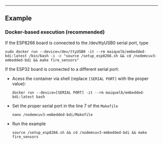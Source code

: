 ---
## Example

### Docker-based execution (recommended)
If the ESP8266 board is connected to the /dev/ttyUSB0 serial port, type
```
sudo docker run --device=/dev/ttyUSB0 -it --rm maiquelb/embedded-bdi:latest /bin/bash -i -c "source /setup_esp8266.sh && cd /nodemcuv3-embedded-bdi && make fire_sensors"
```

If the ESP32 board is connected to a different serial port:
- Acess the container via shell (replace `[SERIAL PORT]` with the proper value):
  ```
  docker run --device=[SERIAL PORT] -it --rm maiquelb/embedded-bdi:latest bash
  ```
- Set the proper serial port in the line 7 of the `Makefile`
  ```
  nano /nodemcuv3-embedded-bdi/Makefile
  ```
- Run the example
  ```
  source /setup_esp8266.sh && cd /nodemcuv3-embedded-bdi && make fire_sensors
  ```
